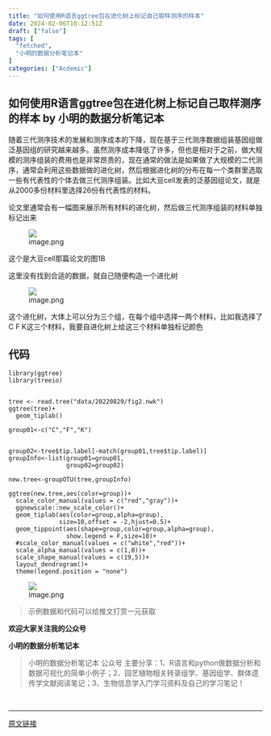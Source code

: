 ```yaml
---
title: "如何使用R语言ggtree包在进化树上标记自己取样测序的样本"
date: 2024-02-06T10:12:51Z
draft: ["false"]
tags: [
  "fetched",
  "小明的数据分析笔记本"
]
categories: ["Acdemic"]
---
```

如何使用R语言ggtree包在进化树上标记自己取样测序的样本 by 小明的数据分析笔记本
------
<div><section data-tool="mdnice编辑器" data-website="https://www.mdnice.com" data-mpa-powered-by="yiban.io"><p data-tool="mdnice编辑器">随着三代测序技术的发展和测序成本的下降，现在基于三代测序数据组装基因组做泛基因组的研究越来越多。虽然测序成本降低了许多，但也是相对于之前，做大规模的测序组装的费用也是非常昂贵的，现在通常的做法是如果做了大规模的二代测序，通常会利用这些数据做的进化树，然后根据进化树的分布在每一个类群里选取一些有代表性的个体去做三代测序组装。比如大豆cell发表的泛基因组论文，就是从2000多份材料里选择26份有代表性的材料。</p><p data-tool="mdnice编辑器">论文里通常会有一幅图来展示所有材料的进化树，然后做三代测序组装的材料单独标记出来</p><figure data-tool="mdnice编辑器"><img data-imgfileid="100013035" data-ratio="0.37786259541984735" data-src="https://mmbiz.qpic.cn/sz_mmbiz_png/t1wZDoUyFk7t2qeQiaj7Pf33DvkTic63vyriclded8PhA82skNWufvpGcoNLKLHS6yWp5aHIGRSQDP57Xib19RUsNg/640?wx_fmt=png&amp;from=appmsg" data-type="png" data-w="1048" src="https://mmbiz.qpic.cn/sz_mmbiz_png/t1wZDoUyFk7t2qeQiaj7Pf33DvkTic63vyriclded8PhA82skNWufvpGcoNLKLHS6yWp5aHIGRSQDP57Xib19RUsNg/640?wx_fmt=png&amp;from=appmsg"><figcaption>image.png</figcaption></figure><p data-tool="mdnice编辑器">这个是大豆cell那篇论文的图1B</p><p data-tool="mdnice编辑器">这里没有找到合适的数据，就自己随便构造一个进化树</p><figure data-tool="mdnice编辑器"><img data-imgfileid="100013036" data-ratio="0.9811320754716981" data-src="https://mmbiz.qpic.cn/sz_mmbiz_png/t1wZDoUyFk7t2qeQiaj7Pf33DvkTic63vyugict76V9euUyxaicpDV59QicZqian8UXhHn0mOEyVh24HsjtOUWkaCqdQ/640?wx_fmt=png&amp;from=appmsg" data-type="png" data-w="901" src="https://mmbiz.qpic.cn/sz_mmbiz_png/t1wZDoUyFk7t2qeQiaj7Pf33DvkTic63vyugict76V9euUyxaicpDV59QicZqian8UXhHn0mOEyVh24HsjtOUWkaCqdQ/640?wx_fmt=png&amp;from=appmsg"><figcaption>image.png</figcaption></figure><p data-tool="mdnice编辑器">这个进化树，大体上可以分为三个组，在每个组中选择一两个材料，比如我选择了C F K这三个材料，我要自进化树上给这三个材料单独标记颜色</p><h2 data-tool="mdnice编辑器"><span></span><span>代码</span><span></span><span> </span></h2><pre data-tool="mdnice编辑器"><span></span><code>library(ggtree)<br>library(treeio)<br><br><br>tree &lt;- read.tree(<span>"data/20220829/fig2.nwk"</span>)<br>ggtree(tree)+<br>  geom_tiplab()<br><br>group01&lt;-c(<span>"C"</span>,<span>"F"</span>,<span>"K"</span>)<br><br><br>group02&lt;-tree<span>$tip</span>.label[-match(group01,tree<span>$tip</span>.label)]<br>groupInfo&lt;-list(group01=group01,<br>                group02=group02)<br><br>new.tree&lt;-groupOTU(tree,groupInfo)<br><br>ggtree(new.tree,aes(color=group))+<br>  scale_color_manual(values = c(<span>"red"</span>,<span>"gray"</span>))+<br>  ggnewscale::new_scale_color()+<br>  geom_tiplab(aes(color=group,alpha=group),<br>              size=10,offset = -2,hjust=0.5)+<br>  geom_tippoint(aes(shape=group,color=group,alpha=group),<br>                show.legend = F,size=10)+<br>  <span>#scale_color_manual(values = c("white","red"))+</span><br>  scale_alpha_manual(values = c(1,0))+<br>  scale_shape_manual(values = c(19,5))+<br>  layout_dendrogram()+<br>  theme(legend.position = <span>"none"</span>)<br></code></pre><figure data-tool="mdnice编辑器"><img data-imgfileid="100013034" data-ratio="0.42592592592592593" data-src="https://mmbiz.qpic.cn/sz_mmbiz_png/t1wZDoUyFk7t2qeQiaj7Pf33DvkTic63vyHvDWVshnTrUVuKc96FlVphd3iczIG7yYdw5CmnwWibx2wiccb7f3BqL1w/640?wx_fmt=png&amp;from=appmsg" data-type="png" data-w="1080" src="https://mmbiz.qpic.cn/sz_mmbiz_png/t1wZDoUyFk7t2qeQiaj7Pf33DvkTic63vyHvDWVshnTrUVuKc96FlVphd3iczIG7yYdw5CmnwWibx2wiccb7f3BqL1w/640?wx_fmt=png&amp;from=appmsg"><figcaption>image.png</figcaption></figure><blockquote data-tool="mdnice编辑器"><span></span><p>示例数据和代码可以给推文打赏一元获取</p></blockquote><p data-tool="mdnice编辑器"><strong>欢迎大家关注我的公众号</strong></p><p data-tool="mdnice编辑器"><strong>小明的数据分析笔记本</strong></p><section><mp-common-profile data-pluginname="mpprofile" data-id="MzI3NzQ3MTcxMg==" data-headimg="http://mmbiz.qpic.cn/mmbiz_png/t1wZDoUyFk5t1sOnM0iabvBhnfIj5YpyqrMib0E1MGCd9ibcYxaOPZd0GWhQBDvK2BPEwsicQxd6y5MHLfphnwHnow/0?wx_fmt=png" data-nickname="小明的数据分析笔记本" data-alias="" data-signature="分享R语言和python在生物信息领域做数据分析和数据可视化的简单小例子；偶尔会分享一些组学数据处理相关的内容" data-from="0" data-is_biz_ban="0"></mp-common-profile></section><p data-tool="mdnice编辑器"><strong></strong></p><blockquote data-tool="mdnice编辑器"><span></span><p>小明的数据分析笔记本 公众号 主要分享：1、R语言和python做数据分析和数据可视化的简单小例子；2、园艺植物相关转录组学、基因组学、群体遗传学文献阅读笔记；3、生物信息学入门学习资料及自己的学习笔记！</p></blockquote></section><p><br></p><p><mp-style-type data-value="3"></mp-style-type></p></div>  
<hr>
<a href="https://mp.weixin.qq.com/s/LvjScxvmvoCPzmiX2mPkIg",target="_blank" rel="noopener noreferrer">原文链接</a>

